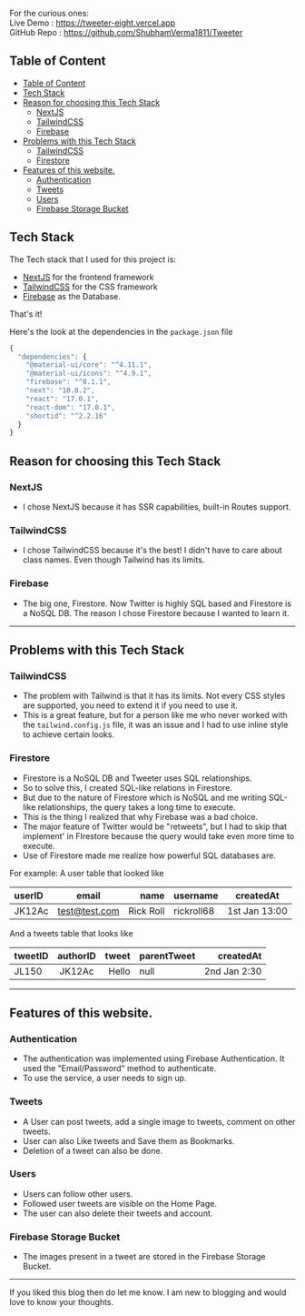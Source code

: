 For the curious ones: <br>
Live Demo : https://tweeter-eight.vercel.app
<br>
GitHub Repo : https://github.com/ShubhamVerma1811/Tweeter
<br>

## Table of Content

<!-- TOC -->

- [Table of Content](#table-of-content)
- [Tech Stack](#tech-stack)
- [Reason for choosing this Tech Stack](#reason-for-choosing-this-tech-stack)
  - [NextJS](#nextjs)
  - [TailwindCSS](#tailwindcss)
  - [Firebase](#firebase)
- [Problems with this Tech Stack](#problems-with-this-tech-stack)
  - [TailwindCSS](#tailwindcss-1)
  - [Firestore](#firestore)
- [Features of this website.](#features-of-this-website)
  - [Authentication](#authentication)
  - [Tweets](#tweets)
  - [Users](#users)
  - [Firebase Storage Bucket](#firebase-storage-bucket)

<!-- /TOC -->

## Tech Stack

The Tech stack that I used for this project is:

- [NextJS](https://nextjs.com) for the frontend framework
- [TailwindCSS](https://tailwindcss.com) for the CSS framework
- [Firebase](https://firebase.com) as the Database.

That's it!

Here's the look at the dependencies in the `package.json` file

```js
{
  "dependencies": {
    "@material-ui/core": "^4.11.1",
    "@material-ui/icons": "^4.9.1",
    "firebase": "^8.1.1",
    "next": "10.0.2",
    "react": "17.0.1",
    "react-dom": "17.0.1",
    "shortid": "^2.2.16"
  }
}
```

## Reason for choosing this Tech Stack

### NextJS

- I chose NextJS because it has SSR capabilities, built-in Routes support.

### TailwindCSS

- I chose TailwindCSS because it's the best!
  I didn't have to care about class names. Even though Tailwind has its limits.

### Firebase

- The big one, Firestore. Now Twitter is highly SQL based and Firestore is a NoSQL DB. The reason I chose Firestore because I wanted to learn it.

---

## Problems with this Tech Stack

### TailwindCSS

- The problem with Tailwind is that it has its limits. Not every CSS styles are supported, you need to extend it if you need to use it.
- This is a great feature, but for a person like me who never worked with the `tailwind.config.js` file, it was an issue and I had to use inline style to achieve certain looks.

### Firestore

- Firestore is a NoSQL DB and Tweeter uses SQL relationships.
- So to solve this, I created SQL-like relations in Firestore.
- But due to the nature of Firestore which is NoSQL and me writing SQL-like relationships, the query takes a long time to execute.
- This is the thing I realized that why Firebase was a bad choice.
- The major feature of Twitter would be "retweets", but I had to skip that implement' in FIrestore because the query would take even more time to execute.
- Use of Firestore made me realize how powerful SQL databases are.

For example:
A user table that looked like

| userID |     email     |      name | username   |   createdAt   |
| :----- | :-----------: | --------: | :--------- | :-----------: |
| JK12Ac | test@test.com | Rick Roll | rickroll68 | 1st Jan 13:00 |

And a tweets table that looks like

| tweetID | authorID | tweet | parentTweet |    createdAt |
| :------ | :------: | ----: | :---------- | -----------: |
| JL150   |  JK12Ac  | Hello | null        | 2nd Jan 2:30 |

---

## Features of this website.

### Authentication

- The authentication was implemented using Firebase Authentication.
  It used the "Email/Password" method to authenticate.
- To use the service, a user needs to sign up.

### Tweets

- A User can post tweets, add a single image to tweets, comment on other tweets.
- User can also Like tweets and Save them as Bookmarks.
- Deletion of a tweet can also be done.

### Users

- Users can follow other users.
- Followed user tweets are visible on the Home Page.
- The user can also delete their tweets and account.

### Firebase Storage Bucket

- The images present in a tweet are stored in the Firebase Storage Bucket.

---

If you liked this blog then do let me know. I am new to blogging and would love to know your thoughts.
